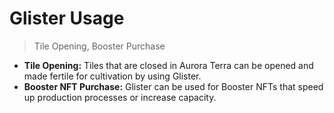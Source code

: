 # Glister Usage

> Tile Opening, Booster Purchase

- **Tile Opening:** Tiles that are closed in Aurora Terra can be opened and made fertile for cultivation by using Glister.
- **Booster NFT Purchase:** Glister can be used for Booster NFTs that speed up production processes or increase capacity.
